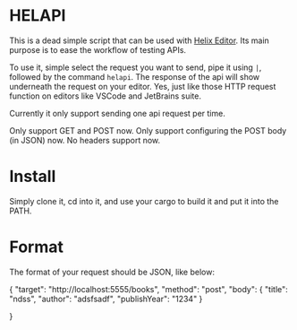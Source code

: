 # HELAPI
This is a dead simple script that can be used with [Helix Editor](https://github.com/helix-editor/helix).
Its main purpose is to ease the workflow of testing APIs.

To use it, simple select the request you want to send, pipe it using `|`, followed by the 
command `helapi`. The response of the api will show underneath the request on your editor.
Yes, just like those HTTP request function on editors like VSCode and JetBrains suite.

Currently it only support sending one api request per time.

Only support GET and POST now.
Only support configuring the POST body (in JSON) now. 
No headers support now.

# Install
Simply clone it, cd into it, and use your cargo to build it and put it into the PATH.

# Format
The format of your request should be JSON, like below:

{
	"target": "http://localhost:5555/books",
	"method": "post",
	"body": 
		{
		    "title": "ndss",
			"author": "adsfsadf",
			"publishYear": "1234"
		 }

	
}


